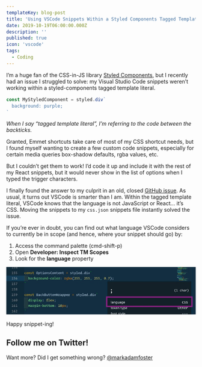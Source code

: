 ```yaml
---
templateKey: blog-post
title: 'Using VSCode Snippets Within a Styled Components Tagged Template Literal'
date: 2019-10-19T06:00:00.000Z
description: ''
published: true
icon: 'vscode'
tags:
  - Coding
---
```


I’m a huge fan of the CSS-in-JS library [Styled Components](https://www.styled-components.com/), but I recently had an issue I struggled to solve: my Visual Studio Code snippets weren’t working within a styled-components tagged template literal.

```js
const MyStyledComponent = styled.div`
  background: purple;
`
```

_When I say “tagged template literal”, I’m referring to the code between the backticks._

Granted, Emmet shortcuts take care of most of my CSS shortcut needs, but I found myself wanting to create a few custom code snippets, especially for certain media queries box-shadow defaults, rgba values, etc.

But I couldn’t get them to work! I’d code it up and include it with the rest of my React snippets, but it would never show in the list of options when I typed the trigger characters.

I finally found the answer to my culprit in an old, closed [GitHub issue](https://github.com/Microsoft/vscode/issues/46792). As usual, it turns out VSCode is smarter than I am. Within the tagged template literal, VSCode knows that the language is not JavaScript or React… it’s CSS. Moving the snippets to my `css.json` snippets file instantly solved the issue.

If you’re ever in doubt, you can find out what language VSCode considers to currently be in scope (and hence, where your snippet should go) by:

1. Access the command palette (cmd-shift-p)
2. Open **Developer: Inspect TM Scopes**
3. Look for the **language** property

![VSCode language scope](vscode-language-scope.jpg)

Happy snippet-ing!

## Follow me on Twitter!

Want more? Did I get something wrong? [@markadamfoster](https://www.twitter.com/markadamfoster)
